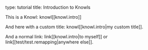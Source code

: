 type: tutorial
title: Introduction to Knowls


This is a Knowl: knowl[[knowl.intro]]

And here with a custom title: knowl[[knowl.intro|my custom title]].

And a normal link: link[[knowl.intro|to myself]]
or link[[test/test.remapping|anywhere else]].